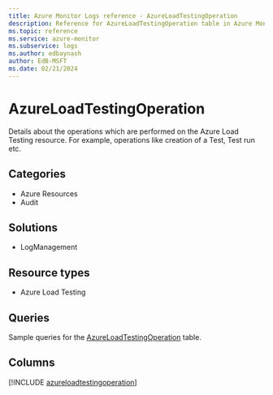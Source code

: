 ```yaml
---
title: Azure Monitor Logs reference - AzureLoadTestingOperation
description: Reference for AzureLoadTestingOperation table in Azure Monitor Logs.
ms.topic: reference
ms.service: azure-monitor
ms.subservice: logs
ms.author: edbaynash
author: EdB-MSFT
ms.date: 02/21/2024
---
```


# AzureLoadTestingOperation

Details about the operations which are performed on the Azure Load Testing resource. For example, operations like creation of a Test, Test run etc.


## Categories

- Azure Resources
- Audit

## Solutions

- LogManagement

## Resource types

- Azure Load Testing

## Queries

 Sample queries for the [AzureLoadTestingOperation](/azure/azure-monitor/reference/queries/azureloadtestingoperation) table.


## Columns
  
[!INCLUDE [azureloadtestingoperation](.././tables/includes/azureloadtestingoperation-include.md)]
